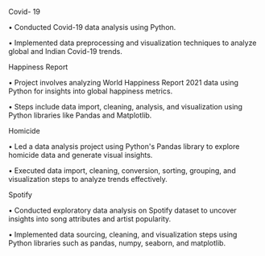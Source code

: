 Covid- 19

•	Conducted Covid-19 data analysis using Python.

•	Implemented data preprocessing and visualization techniques to analyze global and Indian Covid-19 trends.

Happiness Report

•	Project involves analyzing World Happiness Report 2021 data using Python for insights into global happiness metrics.

•	Steps include data import, cleaning, analysis, and visualization using Python libraries like Pandas and Matplotlib.

Homicide

•	Led a data analysis project using Python's Pandas library to explore homicide data and generate visual insights.

•	Executed data import, cleaning, conversion, sorting, grouping, and visualization steps to analyze trends effectively.

Spotify

•	Conducted exploratory data analysis on Spotify dataset to uncover insights into song attributes and artist popularity.

•	Implemented data sourcing, cleaning, and visualization steps using Python libraries such as pandas, numpy, seaborn, and matplotlib.
